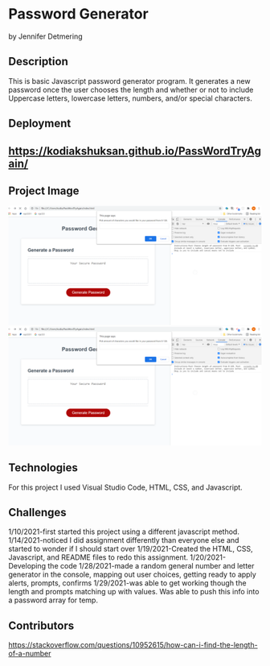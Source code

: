 # Password Generator

by Jennifer Detmering

## Description

This is basic Javascript password generator program. It generates a new password once the user chooses the length and whether or not to include Uppercase letters, lowercase letters, numbers, and/or special characters.

## Deployment

## https://kodiakshuksan.github.io/PassWordTryAgain/

## Project Image

![transactions](code.png)
![transactions](pass.png)

## Technologies

For this project I used Visual Studio Code, HTML, CSS, and Javascript.

## Challenges

1/10/2021-first started this project using a different javascript method.
1/14/2021-noticed I did assignment differently than everyone else and started to wonder if I should start over
1/19/2021-Created the HTML, CSS, Javascript, and README files to redo this assignment.
1/20/2021-Developing the code
1/28/2021-made a random general number and letter generator in the console, mapping out user choices,
getting ready to apply alerts, prompts, confirms
1/29/2021-was able to get working though the length and prompts matching up with values. Was able to push this info into a
password array for temp.

## Contributors

https://stackoverflow.com/questions/10952615/how-can-i-find-the-length-of-a-number

